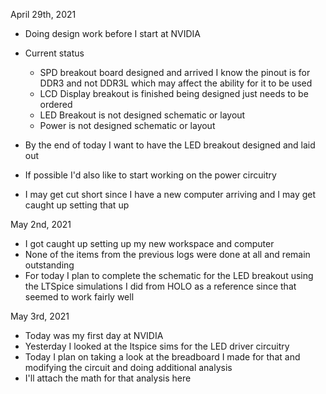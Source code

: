 April 29th, 2021
- Doing design work before I start at NVIDIA
- Current status
	- SPD breakout board designed and arrived I know the pinout is for DDR3 and not DDR3L which may affect the ability for it to be used
	- LCD Display breakout is finished being designed just needs to be ordered
	- LED Breakout is not designed schematic or layout
	- Power is not designed schematic or layout

- By the end of today I want to have the LED breakout designed and laid out
- If possible I'd also like to start working on the power circuitry
- I may get cut short since I have a new computer arriving and I may get caught up setting that up

May 2nd, 2021
- I got caught up setting up my new workspace and computer
- None of the items from the previous logs were done at all and remain outstanding
- For today I plan to complete the schematic for the LED breakout using the LTSpice simulations I did from HOLO as a reference since that seemed to work fairly well

May 3rd, 2021
- Today was my first day at NVIDIA 
- Yesterday I looked at the ltspice sims for the LED driver circuitry
- Today I plan on taking a look at the breadboard I made for that and modifying the circuit and doing additional analysis
- I'll attach the math for that analysis here